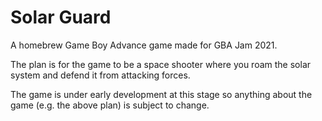 # Solar Guard
A homebrew Game Boy Advance game made for GBA Jam 2021.

The plan is for the game to be a space shooter where you roam the solar system and defend it from attacking forces.

The game is under early development at this stage so anything about the game (e.g. the above plan) is subject to change.